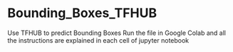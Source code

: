# Bounding_Boxes_TFHUB
Use TFHUB to predict Bounding Boxes
Run the file in Google Colab and all the instructions are explained in each cell of jupyter notebook

